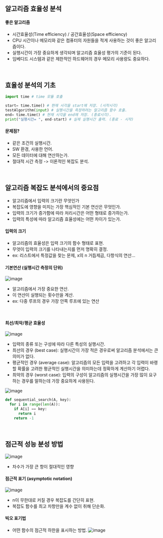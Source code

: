 ## 알고리즘 효율성 분석
#### 좋은 알고리즘
- 시간효율성(Time efficiency) / 공간효율성(Space efficiency)
- CPU 시간이나 메모리와 같은 컴퓨터의 자원들을 적게 사용하는 것이 좋은 알고리즘이다.
- 실행시간이 가장 중요하게 생각되며 알고리즘 효율성 평가의 기준이 된다.
- 임베디드 시스템과 같은 제한적인 하드웨어의 경우 메모리 사용량도 중요하다.

<br>

## 효율성 분석의 기초
```python
import time # time 모듈 호출

start= time.time() # 현재 시각을 start에 저장. (시작시각)
testAlgorithm(input) # 실행시간을 측정하려는 알고리즘 함수 호출.
end= time.time() # 현재 시각을 end에 저장. (종료시각).
print("실행시간= ", end-start) # 실제 실행시간 출력. (종료 - 시작)
```
#### 문제점?
- 같은 조건의 실행시간.
- SW 환경, 사용한 언어.
- 모든 데이터에 대해 연산하는가.
- 절대적 시간 측정 -> 이론적인 복잡도 분석.

<br>

## 알고리즘 복잡도 분석에서의 중요점
- 알고리즘에서 입력의 크기란 무엇인가
- 복잡도에 영향을 미치는 가장 핵심적인 기본 연산은 무엇인가.
- 입력의 크기가 증가함에 따라 처리시간은 어떤 형태로 증가하는가.
- 입력의 특성에 따라 알고리즘 효율성에는 어떤 차이가 있는가.

#### 입력의 크기
- 알고리즘의 효율성은 입력 크기의 함수 형태로 표현.
- 무엇이 입력의 크기를 나타내는지를 먼저 명확히 결정.
- ex: 리스트에서 특정값을 찾는 문제, x의 n 거듭제곱, 다항식의 연산...

#### 기본연산 (실행시간 측정의 단위)
![image](https://user-images.githubusercontent.com/79950504/189780603-887c4739-1ffb-40ff-a577-65c0bec25895.png)  
- 알고리즘에서 가장 중요한 연산.
- 이 연산이 실행되는 횟수만을 계산.
- ex: 다중 루프의 경우 가장 안쪽 루프에 있는 연산

<br>

#### 최선/최악/평균 효율성
![image](https://user-images.githubusercontent.com/79950504/189781184-3547875c-809a-46b8-b8e4-3937b9740e3c.png)  
- 입력의 종류 또는 구성에 따라 다른 특성의 실행시간.
- 최선의 경우 (best case): 실행시간이 가장 적은 경우로써 알고리즘 분석에서는 큰 의미가 없다.
- 평균적인 경우 (average case): 알고리즘의 모든 입력을 고려하고 각 입력이 바랭할 확률을 고려한 평균적인 실행시간을 의미하는데 정확하게 계산하기 어렵다.
- 최악의 경우 (worst case): 입력의 구성이 알고리즘의 실행시간을 가장 많이 요구하는 경우를 말하는데 가장 중요하게 사용된다.

![image](https://user-images.githubusercontent.com/79950504/189781552-d3feb183-9bf3-43dd-96bb-884ac295f40a.png)

```python
def sequential_search(A, key):
  for i in range(len(A)):
    if A[i] == key:
      return i
    return -1
```

<br>

## 점근적 성능 분성 방법
![image](https://user-images.githubusercontent.com/79950504/189782219-36ccf303-5a67-447e-9b17-da791751511f.png)  
- 차수가 가장 큰 항이 절대적인 영향

#### 점근적 표기 (asymptotic notation)
![image](https://user-images.githubusercontent.com/79950504/189782537-2059f859-26d6-4b39-931f-a8a2836dc580.png)  
- n이 무한대로 커질 경우 복잡도를 간단히 표현.
- 복잡도 함수를 최고 차항만을 계수 없이 취해 단순화.


#### 빅오 표기법
- 어떤 함수의 점근적 하한을 표시하는 방법.
![image](https://user-images.githubusercontent.com/79950504/189782979-bc985715-7bbd-4c9f-aa8b-641d742cbaa3.png)  











